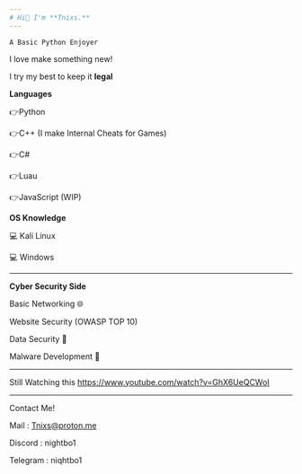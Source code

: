 ```yaml
---
# Hi👋 I'm **Tnixs.** 
---
```

`A Basic Python Enjoyer`

I love make something new!

I try my best to keep it **legal**


**Languages**

👉Python
 
👉C++ (I make Internal Cheats for Games)

👉C# 

👉Luau

👉JavaScript (WIP)
 
**OS Knowledge**

💻 Kali Linux

💻 Windows


--------------------------------------------
**Cyber Security Side**

Basic Networking 🌐

Website Security (OWASP TOP 10)

Data Security 📁

Malware Development 🦠

----
Still Watching this https://www.youtube.com/watch?v=GhX6UeQCWoI

---
Contact Me!

Mail : Tnixs@proton.me

Discord : nightbo1

Telegram : niqhtbo1
